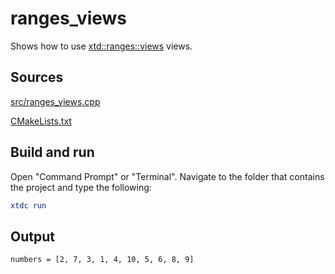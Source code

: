 # ranges_views

Shows how to use [xtd::ranges::views](https://gammasoft71.github.io/xtd/reference_guides/latest/namespacextd_1_1ranges_1_1views.html) views.

## Sources

[src/ranges_views.cpp](src/ranges_views.cpp)

[CMakeLists.txt](CMakeLists.txt)

## Build and run

Open "Command Prompt" or "Terminal". Navigate to the folder that contains the project and type the following:

```cmake
xtdc run
```

## Output

```
numbers = [2, 7, 3, 1, 4, 10, 5, 6, 8, 9]
```
